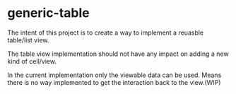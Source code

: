 # generic-table

The intent of this project is to create a way to implement a reuasble table/list view.

The table view implementation should not have any impact on adding a new kind of cell/view.

In the current implementation only the viewable data can be used. Means there is no way implemented to get the interaction back to the view.(WIP)
